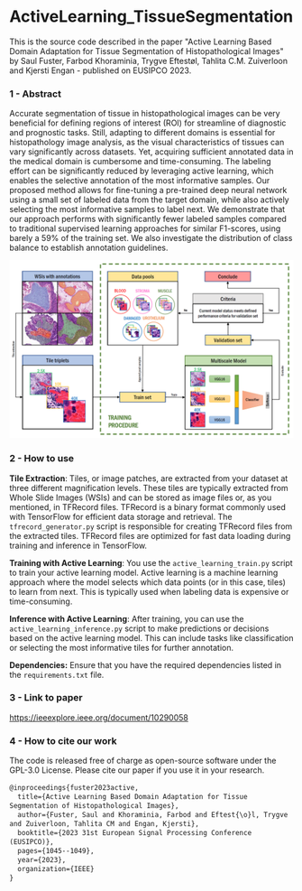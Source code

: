 # ActiveLearning_TissueSegmentation

This is the source code described in the paper "Active Learning Based Domain Adaptation for Tissue Segmentation of Histopathological Images" by Saul Fuster, Farbod Khoraminia, Trygve Eftestøl, Tahlita C.M. Zuiverloon and Kjersti Engan - published on EUSIPCO 2023.

### 1 - Abstract
Accurate segmentation of tissue in histopathological images can be very beneficial  for defining regions of interest (ROI) for streamline of diagnostic and prognostic tasks. Still, adapting to different domains is essential for histopathology image analysis, as the visual characteristics of tissues can vary significantly across datasets. Yet, acquiring sufficient annotated data in the medical domain is cumbersome and time-consuming. The labeling effort can be significantly reduced by leveraging active learning, which enables the selective annotation of the most informative samples. Our proposed method allows for fine-tuning a pre-trained deep neural network using a small set of labeled data from the target domain, while also actively selecting the most informative samples to label next. We demonstrate that our approach performs with significantly fewer labeled samples compared to traditional supervised learning approaches for similar F1-scores, using barely a 59\% of the training set. We also investigate the distribution of class balance to establish annotation guidelines.

<p align="center">
    <img src="images/pipeline.png">
</p>

### 2 - How to use

**Tile Extraction**: Tiles, or image patches, are extracted from your dataset at three different magnification levels. These tiles are typically extracted from Whole Slide Images (WSIs) and can be stored as image files or, as you mentioned, in TFRecord files. TFRecord is a binary format commonly used with TensorFlow for efficient data storage and retrieval. The `tfrecord_generator.py` script is responsible for creating TFRecord files from the extracted tiles. TFRecord files are optimized for fast data loading during training and inference in TensorFlow.

**Training with Active Learning**: You use the `active_learning_train.py` script to train your active learning model. Active learning is a machine learning approach where the model selects which data points (or in this case, tiles) to learn from next. This is typically used when labeling data is expensive or time-consuming.

**Inference with Active Learning**: After training, you can use the `active_learning_inference.py` script to make predictions or decisions based on the active learning model. This can include tasks like classification or selecting the most informative tiles for further annotation.

**Dependencies:** Ensure that you have the required dependencies listed in the `requirements.txt` file.

### 3 - Link to paper
https://ieeexplore.ieee.org/document/10290058

### 4 - How to cite our work
The code is released free of charge as open-source software under the GPL-3.0 License. Please cite our paper if you use it in your research.
```
@inproceedings{fuster2023active,
  title={Active Learning Based Domain Adaptation for Tissue Segmentation of Histopathological Images},
  author={Fuster, Saul and Khoraminia, Farbod and Eftest{\o}l, Trygve and Zuiverloon, Tahlita CM and Engan, Kjersti},
  booktitle={2023 31st European Signal Processing Conference (EUSIPCO)},
  pages={1045--1049},
  year={2023},
  organization={IEEE}
}
```
